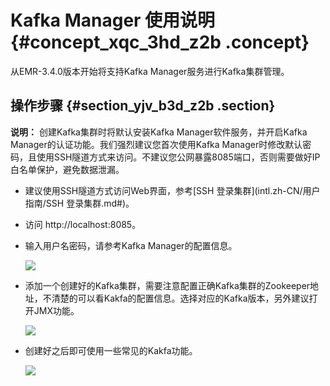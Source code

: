 # Kafka Manager 使用说明 {#concept_xqc_3hd_z2b .concept}

从EMR-3.4.0版本开始将支持Kafka Manager服务进行Kafka集群管理。

## 操作步骤 {#section_yjv_b3d_z2b .section}

**说明：** 创建Kafka集群时将默认安装Kafka Manager软件服务，并开启Kafka Manager的认证功能。我们强烈建议您首次使用Kafka Manager时修改默认密码，且使用SSH隧道方式来访问。不建议您公网暴露8085端口，否则需要做好IP白名单保护，避免数据泄漏。

-   建议使用SSH隧道方式访问Web界面，参考[SSH 登录集群](intl.zh-CN/用户指南/SSH 登录集群.md#)。
-   访问 http://localhost:8085。
-   输入用户名密码，请参考Kafka Manager的配置信息。

    ![](http://static-aliyun-doc.oss-cn-hangzhou.aliyuncs.com/assets/img/17903/153829581810849_zh-CN.png)

-   添加一个创建好的Kafka集群，需要注意配置正确Kafka集群的Zookeeper地址，不清楚的可以看Kakfa的配置信息。选择对应的Kafka版本，另外建议打开JMX功能。

    ![](http://static-aliyun-doc.oss-cn-hangzhou.aliyuncs.com/assets/img/17903/153829581810850_zh-CN.png)

-   创建好之后即可使用一些常见的Kakfa功能。

    ![](http://static-aliyun-doc.oss-cn-hangzhou.aliyuncs.com/assets/img/17903/153829581910851_zh-CN.png)


